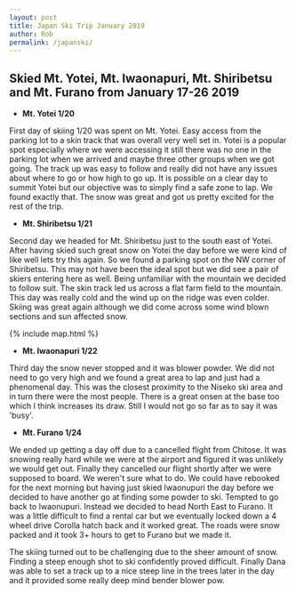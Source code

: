 ```yaml
---
layout: post
title: Japan Ski Trip January 2019
author: Rob
permalink: /japanski/
--- 
```

## Skied Mt. Yotei, Mt. Iwaonapuri, Mt. Shiribetsu and Mt. Furano from January 17-26 2019 

- **Mt. Yotei 1/20**

First day of skiing 1/20 was spent on Mt. Yotei.  Easy access from the parking lot to a skin track that was overall very well set in.  Yotei is a popular spot especially where we were accessing it still there was no one in the parking lot when we arrived and maybe three other groups when we got going.  The track up was easy to follow and really did not have any issues about where to go or how high to go up. It is possible on a clear day to summit Yotei but our objective was to simply find a safe zone to lap.  We found exactly that.  The snow was great and got us pretty excited for the rest of the trip.

- **Mt. Shiribetsu 1/21**

Second day we headed for Mt. Shiribetsu just to the south east of Yotei.  After having skied such great snow on Yotei the day before we were kind of like well lets try this again.  So we found a parking spot on the NW corner of Shiribetsu.  This may not have been the ideal spot but we did see a pair of skiers entering here as well.  Being unfamiliar with the mountain we decided to follow suit.  The skin track led us across a flat farm field to the mountain.  This day was really cold and the wind up on the ridge was even colder. Skiing was great again although we did come across some wind blown sections and sun affected snow.

{% include map.html %}

- **Mt. Iwaonapuri 1/22**

Third day the snow never stopped and it was blower powder.  We did not need to go very high and we found a great area to lap and just had a phenomenal day.  This was the closest proximity to the Niseko ski area and in turn there were the most people.  There is a great onsen at the base too which I think increases its draw.  Still I would not go so far as to say it was 'busy'.

- **Mt. Furano 1/24**

We ended up getting a day off due to a cancelled flight from Chitose.  It was snowing really hard while we were at the airport and figured it was unlikely we would get out.  Finally they cancelled our flight shortly after we were supposed to board. We weren't sure what to do.  We could have rebooked for the next morning but having just skied Iwaonupuri the day before we decided to have another go at finding some powder to ski.  Tempted to go back to Iwaonupuri. Instead we decided to head North East to Furano.  It was a little difficult to find a rental car but we eventually locked down a 4 wheel drive Corolla hatch back and it worked great.  The roads were snow packed and it took 3+ hours to get to Furano but we made it.  

The skiing turned out to be challenging due to the sheer amount of snow.  Finding a steep enough shot to ski confidently proved difficult.  Finally Dana was able to set a track up to a nice steep line in the trees later in the day and it provided some really deep mind bender blower pow.